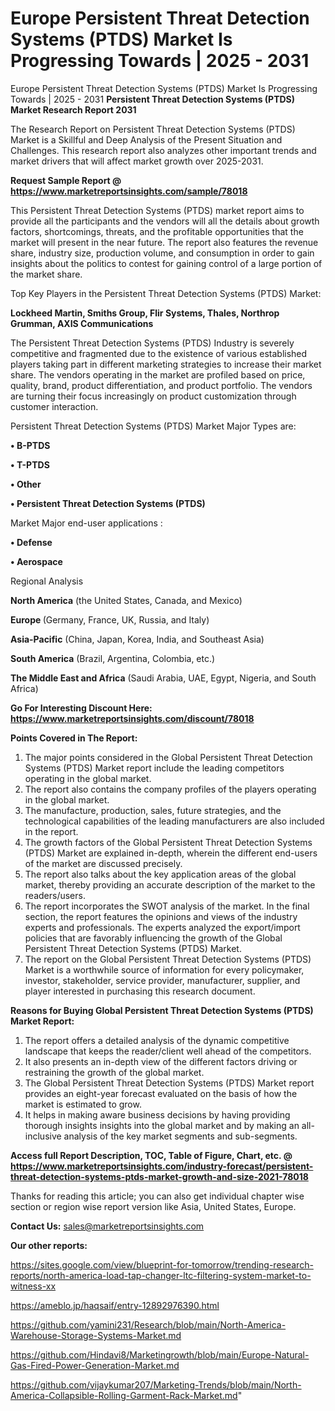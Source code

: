 # Europe Persistent Threat Detection Systems (PTDS) Market Is Progressing Towards | 2025 - 2031
Europe Persistent Threat Detection Systems (PTDS) Market Is Progressing Towards | 2025 - 2031
<strong>Persistent Threat Detection Systems (PTDS) Market Research Report 2031</strong>

The Research Report on Persistent Threat Detection Systems (PTDS) Market is a Skillful and Deep Analysis of the Present Situation and Challenges. This research report also analyzes other important trends and market drivers that will affect market growth over 2025-2031.

<strong>Request Sample Report @ <a href=https://www.marketreportsinsights.com/sample/78018>https://www.marketreportsinsights.com/sample/78018</a></strong>

This Persistent Threat Detection Systems (PTDS) market report aims to provide all the participants and the vendors will all the details about growth factors, shortcomings, threats, and the profitable opportunities that the market will present in the near future. The report also features the revenue share, industry size, production volume, and consumption in order to gain insights about the politics to contest for gaining control of a large portion of the market share.

Top Key Players in the Persistent Threat Detection Systems (PTDS) Market:

<strong>Lockheed Martin, Smiths Group, Flir Systems, Thales, Northrop Grumman, AXIS Communications</strong>

The Persistent Threat Detection Systems (PTDS) Industry is severely competitive and fragmented due to the existence of various established players taking part in different marketing strategies to increase their market share. The vendors operating in the market are profiled based on price, quality, brand, product differentiation, and product portfolio. The vendors are turning their focus increasingly on product customization through customer interaction.

Persistent Threat Detection Systems (PTDS) Market Major Types are:

<strong>• B-PTDS

• T-PTDS

• Other

• Persistent Threat Detection Systems (PTDS)</strong>

Market Major end-user applications :

<strong>• Defense

• Aerospace</strong>

Regional Analysis

</u><strong><b>North America</b></strong> (the United States, Canada, and Mexico)

<strong><b>Europe </b></strong>(Germany, France, UK, Russia, and Italy)

<strong><b>Asia-Pacific</b></strong> (China, Japan, Korea, India, and Southeast Asia)

<strong><b>South America</b></strong> (Brazil, Argentina, Colombia, etc.)

<strong><b>The Middle East and Africa</b></strong> (Saudi Arabia, UAE, Egypt, Nigeria, and South Africa)

<strong>Go For Interesting Discount Here: <a href=https://www.marketreportsinsights.com/discount/78018>https://www.marketreportsinsights.com/discount/78018</a></strong>

<strong>Points Covered in The Report:</strong>
<ol>
  <li>The major points considered in the Global Persistent Threat Detection Systems (PTDS) Market report include the leading competitors operating in the global market.</li>
  <li>The report also contains the company profiles of the players operating in the global market.</li>
  <li>The manufacture, production, sales, future strategies, and the technological capabilities of the leading manufacturers are also included in the report.</li>
  <li>The growth factors of the Global Persistent Threat Detection Systems (PTDS) Market are explained in-depth, wherein the different end-users of the market are discussed precisely.</li>
  <li>The report also talks about the key application areas of the global market, thereby providing an accurate description of the market to the readers/users.</li>
  <li>The report incorporates the SWOT analysis of the market. In the final section, the report features the opinions and views of the industry experts and professionals. The experts analyzed the export/import policies that are favorably influencing the growth of the Global Persistent Threat Detection Systems (PTDS) Market.</li>
  <li>The report on the Global Persistent Threat Detection Systems (PTDS) Market is a worthwhile source of information for every policymaker, investor, stakeholder, service provider, manufacturer, supplier, and player interested in purchasing this research document.</li>
</ol>
<strong>Reasons for Buying Global Persistent Threat Detection Systems (PTDS) Market Report:</strong>

<ol>
  <li>The report offers a detailed analysis of the dynamic competitive landscape that keeps the reader/client well ahead of the competitors.</li>
  <li>It also presents an in-depth view of the different factors driving or restraining the growth of the global market.</li>
  <li>The Global Persistent Threat Detection Systems (PTDS) Market report provides an eight-year forecast evaluated on the basis of how the market is estimated to grow.</li>
  <li>It helps in making aware business decisions by having providing thorough insights insights into the global market and by making an all-inclusive analysis of the key market segments and sub-segments.</li>
</ol>
<strong>Access full Report Description, TOC, Table of Figure, Chart, etc. @ <a href=https://www.marketreportsinsights.com/industry-forecast/persistent-threat-detection-systems-ptds-market-growth-and-size-2021-78018>https://www.marketreportsinsights.com/industry-forecast/persistent-threat-detection-systems-ptds-market-growth-and-size-2021-78018</a></strong>


Thanks for reading this article; you can also get individual chapter wise section or region wise report version like Asia, United States, Europe.

<strong>Contact Us:</strong>
sales@marketreportsinsights.com

<strong>Our other reports:</strong>

<a href=https://sites.google.com/view/blueprint-for-tomorrow/trending-research-reports/north-america-load-tap-changer-ltc-filtering-system-market-to-witness-xx>https://sites.google.com/view/blueprint-for-tomorrow/trending-research-reports/north-america-load-tap-changer-ltc-filtering-system-market-to-witness-xx</a>

<a href=https://ameblo.jp/haqsaif/entry-12892976390.html>https://ameblo.jp/haqsaif/entry-12892976390.html</a>

<a href=https://github.com/yamini231/Research/blob/main/North-America-Warehouse-Storage-Systems-Market.md>https://github.com/yamini231/Research/blob/main/North-America-Warehouse-Storage-Systems-Market.md</a>

<a href=https://github.com/Hindavi8/Marketingrowth/blob/main/Europe-Natural-Gas-Fired-Power-Generation-Market.md>https://github.com/Hindavi8/Marketingrowth/blob/main/Europe-Natural-Gas-Fired-Power-Generation-Market.md</a>

<a href=https://github.com/vijaykumar207/Marketing-Trends/blob/main/North-America-Collapsible-Rolling-Garment-Rack-Market.md>https://github.com/vijaykumar207/Marketing-Trends/blob/main/North-America-Collapsible-Rolling-Garment-Rack-Market.md</a>"
